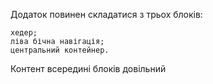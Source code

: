 Додаток повинен складатися з трьох блоків:

    хедер;
    ліва бічна навігація;
    центральний контейнер.

Контент всередині блоків довільний